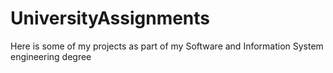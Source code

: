 # UniversityAssignments
Here is some of my projects as part of my Software and Information System engineering degree 
